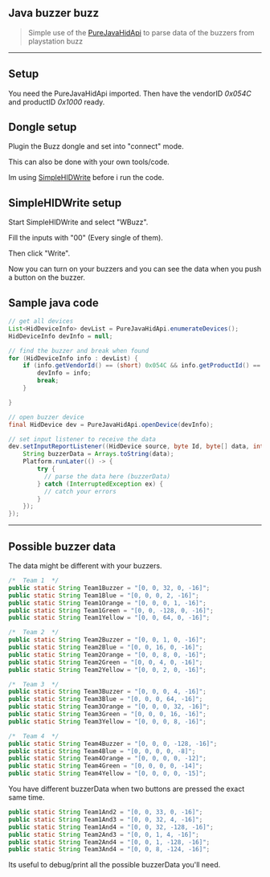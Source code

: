 ## Java buzzer buzz

> Simple use of the <a href="https://github.com/nyholku/purejavahidapi" target="_blank">PureJavaHidApi</a> to parse data of the buzzers from playstation buzz

---

## Setup

You need the PureJavaHidApi imported.
Then have the vendorID *0x054C* and productID *0x1000* ready.

## Dongle setup

Plugin the Buzz dongle and set into "connect" mode.

This can also be done with your own tools/code.

Im using <a href="http://janaxelson.com/hidpage.htm#tools">SimpleHIDWrite</a> before i run the code.

## SimpleHIDWrite setup

Start SimpleHIDWrite and select "WBuzz".

Fill the inputs with "00" (Every single of them).

Then click "Write".

Now you can turn on your buzzers and you can see the data when you push a button on the buzzer.

## Sample java code

```java
// get all devices
List<HidDeviceInfo> devList = PureJavaHidApi.enumerateDevices();
HidDeviceInfo devInfo = null;

// find the buzzer and break when found
for (HidDeviceInfo info : devList) {
    if (info.getVendorId() == (short) 0x054C && info.getProductId() == (short) 0x1000) {
        devInfo = info;
        break;
    }

}

// open buzzer device
final HidDevice dev = PureJavaHidApi.openDevice(devInfo);

// set input listener to receive the data
dev.setInputReportListener((HidDevice source, byte Id, byte[] data, int len) -> {
    String buzzerData = Arrays.toString(data);
    Platform.runLater(() -> {
        try {
          // parse the data here (buzzerData)
        } catch (InterruptedException ex) {
          // catch your errors
        }
    });
});
```

---

## Possible buzzer data

The data might be different with your buzzers.

```java
/*  Team 1  */
public static String Team1Buzzer = "[0, 0, 32, 0, -16]";
public static String Team1Blue = "[0, 0, 0, 2, -16]";
public static String Team1Orange = "[0, 0, 0, 1, -16]";
public static String Team1Green = "[0, 0, -128, 0, -16]";
public static String Team1Yellow = "[0, 0, 64, 0, -16]";

/*  Team 2  */
public static String Team2Buzzer = "[0, 0, 1, 0, -16]";
public static String Team2Blue = "[0, 0, 16, 0, -16]";
public static String Team2Orange = "[0, 0, 8, 0, -16]";
public static String Team2Green = "[0, 0, 4, 0, -16]";
public static String Team2Yellow = "[0, 0, 2, 0, -16]";

/*  Team 3  */
public static String Team3Buzzer = "[0, 0, 0, 4, -16]";
public static String Team3Blue = "[0, 0, 0, 64, -16]";
public static String Team3Orange = "[0, 0, 0, 32, -16]";
public static String Team3Green = "[0, 0, 0, 16, -16]";
public static String Team3Yellow = "[0, 0, 0, 8, -16]";

/*  Team 4  */
public static String Team4Buzzer = "[0, 0, 0, -128, -16]";
public static String Team4Blue = "[0, 0, 0, 0, -8]";
public static String Team4Orange = "[0, 0, 0, 0, -12]";
public static String Team4Green = "[0, 0, 0, 0, -14]";
public static String Team4Yellow = "[0, 0, 0, 0, -15]";
```

You have different buzzerData when two buttons are pressed the exact same time.
```java
public static String Team1And2 = "[0, 0, 33, 0, -16]";
public static String Team1And3 = "[0, 0, 32, 4, -16]";
public static String Team1And4 = "[0, 0, 32, -128, -16]";
public static String Team2And3 = "[0, 0, 1, 4, -16]";
public static String Team2And4 = "[0, 0, 1, -128, -16]";
public static String Team3And4 = "[0, 0, 8, -124, -16]";
```

Its useful to debug/print all the possible buzzerData you'll need.
